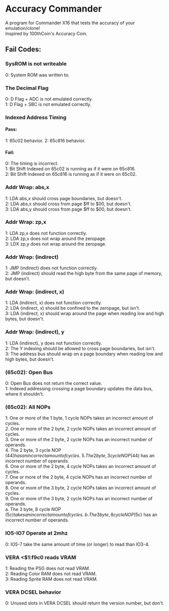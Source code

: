 # Accuracy Commander
A program for Commander X16 that tests the accuracy of your emulation/clone! \
Inspired by 100thCoin's Accuracy Coin.

## Fail Codes:
### SysROM is not writeable
0: System ROM was written to.

### The Decimal Flag
0: D Flag + ADC is not emulated correctly. \
1: D Flag + SBC is not emulated correctly.

### Indexed Address Timing
#### Pass:
1: 65c02 behavior.
2: 65c816 behavior.
#### Fail:
0: The timing is incorrect. \
1: Bit Shift Indexed on 65c02 is running as if it were on 65c816. \
2: Bit Shift Indexed on 65c816 is running as if it were on 65c02. 

### Addr Wrap: abs,x
1: LDA abs,x should cross page boundaries, but doesn't. \
2: LDA abs,x should cross from page $ff to $00, but doesn't. \
3: LDA abs,y should cross from page $ff to $00, but doesn't.

### Addr Wrap: zp,x
1: LDA zp,x does not function correctly. \
2: LDA zp,x does not wrap around the zeropage. \
3: LDX zp,y does not wrap around the zeropage.

### Addr Wrap: (indirect)
1: JMP (indirect) does not function correctly. \
2: JMP (indirect) should read the high byte from the same page of memory, but doesn't. 

### Addr Wrap: (indirect, x)
1: LDA (indirect, x) does not function correctly. \
2: LDA (indirect, x) should be confined to the zeropage, but isn't. \
3: LDA (indirect, x) should wrap around the page when reading low and high bytes, but doesn't.

### Addr Wrap: (indirect), y
1: LDA (indirect), y does not function correctly. \
2: The Y indexing should be allowed to cross page boundaries, but isn't. \
3: The address bus should wrap on a page boundary when reading low and high bytes, but doesn't.

### (65c02): Open Bus
0: Open Bus does not return the correct value. \
1: Indexed addressing crossing a page boundary updates the data bus, where it shouldn't.

### (65c02): All NOPs
1: One or more of the 1 byte, 1 cycle NOPs takes an incorrect amount of cycles. \
2. One or more of the 2 byte, 2 cycle NOPs takes an incorrect amount of cycles. \
3. One or more of the 2 byte, 2 cycle NOPs has an incorrect number of operands. \
4. The 2 byte, 3 cycle NOP ($44) has an incorrect amount of cycles. \
5. The 2 byte, 3 cycle NOP ($44) has an incorrect number of operands. \
6. One or more of the 2 byte, 4 cycle NOPs takes an incorrect amount of cycles. \
7. One or more of the 2 byte, 4 cycle NOPs has an incorrect number of operands. \
8. One or more of the 3 byte, 2 cycle NOPs takes an incorrect amount of cycles. \
9. One or more of the 3 byte, 2 cycle NOPs has an incorrect number of operands. \
a. The 3 byte, 8 cycle NOP ($5c) takes an incorrect amount of cycles. \
b. The 3 byte, 8 cycle NOP ($5c) has an incorrect number of operands.

### IO5-IO7 Operate at 2mhz
0: IO5-7 take the same amount of time (or longer) to read than IO3-4.



### VERA <$1:f9c0 reads VRAM
1: Reading the PSG does not read VRAM. \
2: Reading Color RAM does not read VRAM. \
3: Reading Sprite RAM does not read VRAM.

### VERA DCSEL behavior
0: Unused slots in VERA DCSEL should return the version number, but don't.
